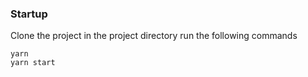 ### Startup
Clone the project
in the project directory run the following commands
```
yarn 
yarn start
```
